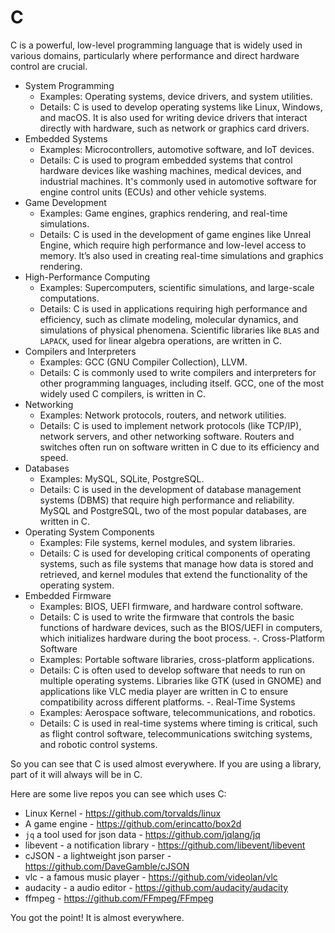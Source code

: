 # C

C is a powerful, low-level programming language that is widely used in various domains, particularly where performance and direct hardware control are crucial.

- System Programming
   - Examples: Operating systems, device drivers, and system utilities.
   - Details: C is used to develop operating systems like Linux, Windows, and macOS. It is also used for writing device drivers that interact directly with hardware, such as network or graphics card drivers.
- Embedded Systems
   - Examples: Microcontrollers, automotive software, and IoT devices.
   - Details: C is used to program embedded systems that control hardware devices like washing machines, medical devices, and industrial machines. It's commonly used in automotive software for engine control units (ECUs) and other vehicle systems.
- Game Development
   - Examples: Game engines, graphics rendering, and real-time simulations.
   - Details: C is used in the development of game engines like Unreal Engine, which require high performance and low-level access to memory. It’s also used in creating real-time simulations and graphics rendering.
- High-Performance Computing
   - Examples: Supercomputers, scientific simulations, and large-scale computations.
   - Details: C is used in applications requiring high performance and efficiency, such as climate modeling, molecular dynamics, and simulations of physical phenomena. Scientific libraries like `BLAS` and `LAPACK`, used for linear algebra operations, are written in C.
- Compilers and Interpreters
   - Examples: GCC (GNU Compiler Collection), LLVM.
   - Details: C is commonly used to write compilers and interpreters for other programming languages, including itself. GCC, one of the most widely used C compilers, is written in C.
- Networking
   - Examples: Network protocols, routers, and network utilities.
   - Details: C is used to implement network protocols (like TCP/IP), network servers, and other networking software. Routers and switches often run on software written in C due to its efficiency and speed.
- Databases
   - Examples: MySQL, SQLite, PostgreSQL.
   - Details: C is used in the development of database management systems (DBMS) that require high performance and reliability. MySQL and PostgreSQL, two of the most popular databases, are written in C.
- Operating System Components
   - Examples: File systems, kernel modules, and system libraries.
   - Details: C is used for developing critical components of operating systems, such as file systems that manage how data is stored and retrieved, and kernel modules that extend the functionality of the operating system.
- Embedded Firmware
   - Examples: BIOS, UEFI firmware, and hardware control software.
   - Details: C is used to write the firmware that controls the basic functions of hardware devices, such as the BIOS/UEFI in computers, which initializes hardware during the boot process.
-. Cross-Platform Software
   - Examples: Portable software libraries, cross-platform applications.
   - Details: C is often used to develop software that needs to run on multiple operating systems. Libraries like GTK (used in GNOME) and applications like VLC media player are written in C to ensure compatibility across different platforms.
-. Real-Time Systems
   - Examples: Aerospace software, telecommunications, and robotics.
   - Details: C is used in real-time systems where timing is critical, such as flight control software, telecommunications switching systems, and robotic control systems.

So you can see that C is used almost everywhere. If you are using a library, part of it will always will be in C.

Here are some live repos you can see which uses C:

- Linux Kernel - <https://github.com/torvalds/linux>
- A game engine - <https://github.com/erincatto/box2d>
- `jq` a tool used for json data - <https://github.com/jqlang/jq>
- libevent - a notification library - <https://github.com/libevent/libevent>
- cJSON - a lightweight json parser - <https://github.com/DaveGamble/cJSON>
- vlc - a famous music player - <https://github.com/videolan/vlc>
- audacity - a audio editor - <https://github.com/audacity/audacity>
- ffmpeg - <https://github.com/FFmpeg/FFmpeg>

You got the point! It is almost everywhere.
